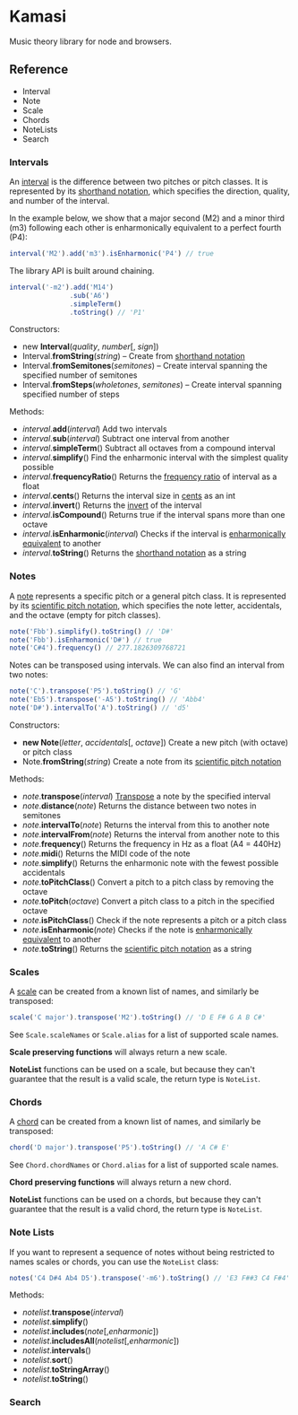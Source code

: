 # Kamasi

Music theory library for node and browsers.

## Reference

 * Interval
 * Note
 * Scale
 * Chords
 * NoteLists
 * Search

### Intervals

An [interval](https://en.wikipedia.org/wiki/Interval_%28music%29) is the difference between two pitches or pitch classes. It is represented by its [shorthand notation](https://en.wikipedia.org/wiki/Interval_%28music%29#Shorthand_notation), which specifies the direction, quality, and number of the interval.

In the example below, we show that a major second (M2) and a minor third (m3) following each other is enharmonically equivalent to a perfect fourth (P4):

```js
interval('M2').add('m3').isEnharmonic('P4') // true
```

The library API is built around chaining.

```js
interval('-m2').add('M14')
               .sub('A6')
               .simpleTerm()
               .toString() // 'P1'
```

Constructors:

 * new **Interval**(_quality_, _number_[, _sign_])
 * Interval.**fromString**(_string_) – Create from [shorthand notation](https://en.wikipedia.org/wiki/Interval_%28music%29#Shorthand_notation)
 * Interval.**fromSemitones**(_semitones_) – Create interval spanning the specified number of semitones
 * Interval.**fromSteps**(_wholetones_, _semitones_) – Create interval spanning specified number of steps

Methods:

 * _interval_.**add**(_interval_) Add two intervals
 * _interval_.**sub**(_interval_) Subtract one interval from another
 * _interval_.**simpleTerm**() Subtract all octaves from a compound interval
 * _interval_.**simplify**() Find the enharmonic interval with the simplest quality possible
 * _interval_.**frequencyRatio**() Returns the [frequency ratio](https://en.wikipedia.org/wiki/Interval_%28music%29#Frequency_ratios) of interval as a float
 * _interval_.**cents**() Returns the interval size in [cents](https://en.wikipedia.org/wiki/Interval_%28music%29#Cents) as an int
 * _interval_.**invert**() Returns the [invert](https://en.wikipedia.org/wiki/Interval_%28music%29#Inversion) of the interval
 * _interval_.**isCompound**() Returns true if the interval spans more than one octave
 * _interval_.**isEnharmonic**(_interval_) Checks if the interval is [enharmonically equivalent](https://en.wikipedia.org/wiki/Interval_%28music%29#Enharmonic_intervals) to another
 * _interval_.**toString**() Returns the [shorthand notation](https://en.wikipedia.org/wiki/Interval_%28music%29#Shorthand_notation) as a string

### Notes

A [note](https://en.wikipedia.org/wiki/Musical_note) represents a specific pitch or a general pitch class. It is represented by its [scientific pitch notation](https://en.wikipedia.org/wiki/Scientific_pitch_notation), which specifies the note letter, accidentals, and the octave (empty for pitch classes).

```js
note('Fbb').simplify().toString() // 'D#'
note('Fbb').isEnharmonic('D#') // true
note('C#4').frequency() // 277.1826309768721
```

Notes can be transposed using intervals. We can also find an interval from two notes:

```js
note('C').transpose('P5').toString() // 'G'
note('Eb5').transpose('-A5').toString() // 'Abb4'
note('D#').intervalTo('A').toString() // 'd5'
```

Constructors:

 * **new Note**(_letter_, _accidentals_[, _octave_]) Create a new pitch (with octave) or pitch class
 * Note.**fromString**(_string_) Create a note from its [scientific pitch notation](https://en.wikipedia.org/wiki/Scientific_pitch_notation)

Methods:

 * _note_.**transpose**(_interval_) [Transpose](https://en.wikipedia.org/wiki/Transposition_%28music%29) a note by the specified interval
 * _note_.**distance**(_note_) Returns the distance between two notes in semitones
 * _note_.**intervalTo**(_note_) Returns the interval from this to another note
 * _note_.**intervalFrom**(_note_) Returns the interval from another note to this
 * _note_.**frequency**() Returns the frequency in Hz as a float (A4 = 440Hz)
 * _note_.**midi**() Returns the MIDI code of the note
 * _note_.**simplify**() Returns the enharmonic note with the fewest possible accidentals
 * _note_.**toPitchClass**() Convert a pitch to a pitch class by removing the octave
 * _note_.**toPitch**(_octave_) Convert a pitch class to a pitch in the specified octave
 * _note_.**isPitchClass**() Check if the note represents a pitch or a pitch class
 * _note_.**isEnharmonic**(_note_) Checks if the note is [enharmonically equivalent](https://en.wikipedia.org/wiki/Enharmonic) to another
 * _note_.**toString**() Returns the [scientific pitch notation](https://en.wikipedia.org/wiki/Scientific_pitch_notation) as a string

### Scales

A [scale](https://en.wikipedia.org/wiki/Scale_%28music%29) can be created from a known list of names, and similarly be transposed:

```js
scale('C major').transpose('M2').toString() // 'D E F# G A B C#'
```

See `Scale.scaleNames` or `Scale.alias` for a list of supported scale names.

**Scale preserving functions** will always return a new scale.

**NoteList** functions can be used on a scale, but because they can't guarantee that the result is a valid scale, the return type is `NoteList`.

### Chords

A [chord](https://en.wikipedia.org/wiki/Chord_%28music%29) can be created from a known list of names, and similarly be transposed:

```js
chord('D major').transpose('P5').toString() // 'A C# E'
```

See `Chord.chordNames` or `Chord.alias` for a list of supported scale names.

**Chord preserving functions** will always return a new chord.

**NoteList** functions can be used on a chords, but because they can't guarantee that the result is a valid chord, the return type is `NoteList`.

### Note Lists

If you want to represent a sequence of notes without being restricted to names scales or chords, you can use the `NoteList` class:

```js
notes('C4 D#4 Ab4 D5').transpose('-m6').toString() // 'E3 F##3 C4 F#4'
```


Methods:

 * _notelist_.**transpose**(_interval_) 
 * _notelist_.**simplify**()
 * _notelist_.**includes**(_note_[,_enharmonic_])
 * _notelist_.**includesAll**(_notelist_[,_enharmonic_])
 * _notelist_.**intervals**()
 * _notelist_.**sort**()
 * _notelist_.**toStringArray**()
 * _notelist_.**toString**()

 ### Search

 